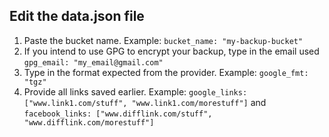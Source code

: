 ## Edit the data.json file
1. Paste the bucket name. Example: `bucket_name: "my-backup-bucket"`
1. If you intend to use GPG to encrypt your backup, type in the email used `gpg_email: "my_email@gmail.com"`
1. Type in the format expected from the provider. Example: `google_fmt: "tgz"`
1. Provide all links saved earlier. Example: `google_links: ["www.link1.com/stuff", "www.link1.com/morestuff"]` and `facebook_links: ["www.difflink.com/stuff", "www.difflink.com/morestuff"]`